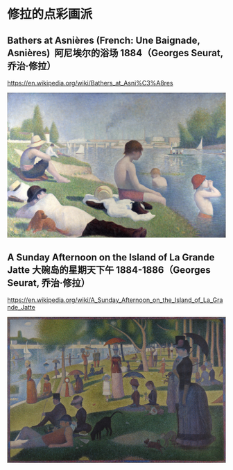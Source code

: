 # 修拉的点彩画派

## Bathers at Asnières (French: Une Baignade, Asnières)  阿尼埃尔的浴场 1884（Georges Seurat, 乔治·修拉）

https://en.wikipedia.org/wiki/Bathers_at_Asni%C3%A8res

![img](./figures/04-15-bathers-at-asnieres.jpg)

## A Sunday Afternoon on the Island of La Grande Jatte 大碗岛的星期天下午 1884-1886（Georges Seurat, 乔治·修拉）

https://en.wikipedia.org/wiki/A_Sunday_Afternoon_on_the_Island_of_La_Grande_Jatte

![img](./figures/04-16-a-sunday-afternoon-on-the-island-of-la-grande-jatte.jpg)